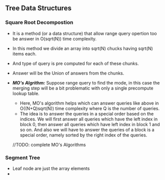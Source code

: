## Tree Data Structures 
### Square Root Decompostion

* It is a method (or a data structure) that allow range query opertion too be answer in O(sqrt(N)) time complexity.
* In this method we divide an array into sqrt(N) chucks having sqrt(N) items each. 
* And type of query is pre computed for each of these chunks.
* Answer will be the Union of answers from the chunks.
* ***MO's Algrithm:*** Suppose range query to find the mode, in this case the merging step will be a bit problematic with only a single precompute lookup table. 
  * Here, MO's algorithm helps which can answer queries like above in O((N+Q)sqrt(N)) time complexity where Q is the number of queries.
  * The idea is to answer the queries in a special order based on the indices. We will first answer all queries which have the left index in block 0, then answer all queries which have left index in block 1 and so on. And also we will have to answer the queries of a block is a special order, namely sorted by the right index of the queries.

  //TODO: complete MO's Algorithms

### Segment Tree

* Leaf node are just the array elements
* 
